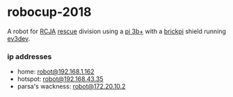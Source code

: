 # robocup-2018
A robot for [RCJA](http://www.robocupjunior.org.au/) [rescue](http://www.robocupjunior.org.au/rescue) division using a [pi 3b+](https://www.raspberrypi.org/) with a [brickpi](https://www.dexterindustries.com/brickpi/) shield running [ev3dev](www.ev3dev.org).

### ip addresses
- home: robot@192.168.1.162
- hotspot: robot@192.168.43.35
- parsa's wackness: robot@172.20.10.2
